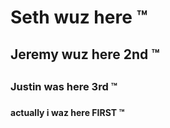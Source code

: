 ##
<h1>Seth wuz here &trade;</h1>
<h2>Jeremy wuz here 2nd &trade;<h2>
<h3> Justin was here 3rd &trade;<h3>
<h4> actually i waz here FIRST &trade; <h4>
